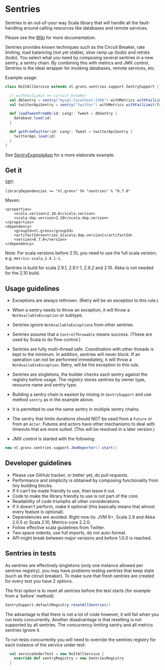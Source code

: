 # Sentries

Sentries is an out-of-your way Scala library that will handle all the fault-handling
around calling resources like databases and remote services.

Please see the [Wiki](wiki) for more documentation.

Sentries provides known techniques such as the Circuit Breaker, rate limiting,
load balancing (not yet stable), slow ramp up (todo) and retries (todo). You select
what you need by composing several sentries in a new sentry, a sentry chain. By combining
this with metrics and JMX control, Sentries is the ideal wrapper for invoking databases,
remote services, etc.

Example usage:
```scala
class DoItAllService extends nl.grons.sentries.support.SentrySupport {

  // withFailLimit == circuit breaker
  val dbSentry = sentry("mysql:localhost:3366") withMetrics withFailLimit(failLimit = 5, retryDelay = 500 milliseconds)
  val twitterApiSentry = sentry("twitter") withMetrics withFailLimit(failLimit = 5, retryDelay = 500 milliseconds) withConcurrencyLimit(3)

  def loadTweetFromDb(id: Long): Tweet = dbSentry {
    database.load(id)
  }

  def getFromTwitter(id: Long): Tweet = twitterApiSentry {
    twitterApi.load(id)
  }
}
```

See [SentryExampleApp](/erikvanoosten/sentries/blob/master/src/main/scala/nl/grons/sentries/examples/SentryExampleApp.scala) for a more elaborate example.

## Get it

SBT:
```
libraryDependencies += "nl.grons" %% "sentries" % "0.7.0"
```

Maven:
```
<properties>
    <scala.version>2.10.0</scala.version>
    <scala.dep.version>2.10</scala.dep.version>
</properties>
<dependency>
    <groupId>nl.grons</groupId>
    <artifactId>sentries_${scala.dep.version}</artifactId>
    <version>0.7.0</version>
</dependency>
```

Note: For scala versions before 2.10, you need to use the full scala version; e.g. `metrics-scala_2.9.1-1`.

Sentries is build for scala 2.9.1, 2.9.1-1, 2.9.2 and 2.10. Akka is not needed for the 2.10 build.

## Usage guidelines

* Exceptions are always rethrown. (Retry will be an exception to this rule.)
* When a sentry needs to throw an exception, it will throw a `NotAvailableException` or subtype.
* Sentries ignore `NotAvailableException`s from other sentries.
* Sentries assume that a `ControlThrowable` means success. (These are used by Scala to do flow control.)
* Sentries are fully multi-thread safe. Coordination with other threads is kept to the minimum. In addition,
  sentries will never block. If an operation can not be performed immediately, it will throw a `NotAvailableException`.
  Retry, will be the exception to this rule.
* Sentries are singletons, the builder checks each sentry against the registry before usage. The registry stores
  sentries by owner type, resource name and sentry type.
* Building a sentry chain is easiest by mixing in `SentrySupport` and use method `sentry` as in the example above.
* It is permitted to use the same sentry in multiple sentry chains.
* The sentry that limits durations should NOT be used from a `Future` or from an `Actor`. Futures and actors have
  other mechanisms to deal with timeouts that are more suited. (This will be resolved in a later version.)

* JMX control is started with the following:
```scala
new nl.grons.sentries.support.JmxReporter().start()
```

## Developer guidelines

* Please use GitHub tracker, or better yet, do pull requests.
* Performance and simplicity is obtained by composing functionality from tiny building blocks.
* If it can't be made friendly to use, then leave it out.
* Code to make the library friendly to use is not part of the core.
* Readability of code triumphs all other considerations.
* If it doesn't perform, make it optional (this basically means that almost every feature is optional).
* Dependencies are avoided. Right now its: JVM 6+, Scala 2.9 and Akka 2.0.5 or Scala 2.10, Metrics-core 2.2.0.
* Follow effective scala guidelines from Twitter.
* Two space indents, use full imports, do not auto-format.
* API might break between major versions and before 1.0.0 is reached.

## Sentries in tests

As sentries are effectively singletons (only one instance allowed per sentries registry), you may have problems
testing sentries that keep state (such as the circuit breaker). To make sure that fresh sentries are created for
every test you have 2 options.

The first option is to reset all sentries before the test starts (for example from a 'before' method):

```scala
SentrySupport.defaultRegistry.resetAllSentries()
```

The advantage is that there is not a lot of code however, it will fail when you run tests concurrently. Another
disadvantage is that resetting is not supported by all sentries. The concurrency limiting sentry and all metrics
sentries ignore it.

To run tests concurrently you will need to override the sentries registry for each instance of the service under test:

```scala
  val serviceUnderTest = new DoItAllService {
    override def sentryRegistry = new SentriesRegistry
  }
```
